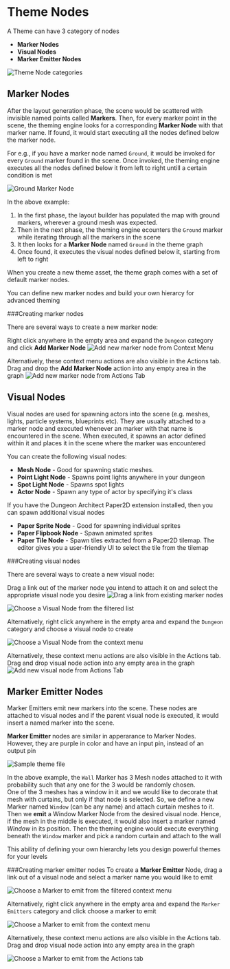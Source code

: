 Theme Nodes
===========

A Theme can have 3 category of nodes

* **Marker Nodes**
* **Visual Nodes**
* **Marker Emitter Nodes**


![Theme Node categories](../assets/images/node_categories.jpg)


Marker Nodes
------------
After the layout generation phase, the scene would be scattered with invisible named points called **Markers**.   Then, for every marker point in the scene, the theming engine looks for a corresponding **Marker Node** with that marker name.   If found, it would start executing all the nodes defined below the marker node.

For e.g., if you have a marker node named `Ground`,  it would be invoked for every `Ground` marker found in the scene.  Once invoked, the theming engine executes all the nodes defined below it from left to right untill a certain condition is met

![Ground Marker Node](../assets/images/marker_nodes_01.png)

In the above example:

1. In the first phase, the layout builder has populated the map with ground markers, wherever a ground mesh was expected.  
2. Then in the next phase, the theming engine ecounters the `Ground` marker while iterating through all the markers in the scene
3. It then looks for a **Marker Node** named `Ground` in the theme graph
4. Once found, it executes the visual nodes defined below it, starting from left to right

When you create a new theme asset, the theme graph comes with a set of default marker nodes.

You can define new marker nodes and build your own hierarcy for advanced theming

###Creating marker nodes

There are several ways to create a new marker node:

Right click anywhere in the empty area and expand the `Dungeon` category and click **Add Marker Node**
![Add new marker node from Context Menu](../assets/images/marker_create_01.png)

Alternatively, these context menu actions are also visible in the Actions tab. Drag and drop the **Add Marker Node** action into any empty area in the graph
![Add new marker node from Actions Tab](../assets/images/marker_create_02.png)


Visual Nodes
------------
Visual nodes are used for spawning actors into the scene (e.g. meshes, lights, particle systems, blueprints etc).   They are usually attached to a marker node and executed whenever an marker with that name is encountered in the scene.   When executed, it spawns an actor defined within it and places it in the scene where the marker was encountered

You can create the following visual nodes:

* **Mesh Node** - Good for spawning static meshes.
* **Point Light Node** - Spawns point lights anywhere in your dungeon
* **Spot Light Node** - Spawns spot lights
* **Actor Node** - Spawn any type of actor by specifying it's class


If you have the Dungeon Architect Paper2D extension installed, then you can spawn additional visual nodes

* **Paper Sprite Node** - Good for spawning individual sprites
* **Paper Flipbook Node** - Spawn animated sprites
* **Paper Tile Node** - Spawn tiles extracted from a Paper2D tilemap.  The editor gives you a user-friendly UI to select the tile from the tilemap


###Creating visual nodes

There are several ways to create a new visual node:

Drag a link out of the marker node you intend to attach it on and select the appropriate visual node you desire
![Drag a link from existing marker nodes](../assets/images/create_visual_node_01.png)

![Choose a Visual Node from the filtered list](../assets/images/create_visual_node_02.png)


Alternatively, right click anywhere in the empty area and expand the `Dungeon` category and choose a visual node to create

![Choose a Visual Node from the context menu](../assets/images/create_visual_node_03.png)

Alternatively, these context menu actions are also visible in the Actions tab. Drag and drop visual node action into any empty area in the graph
![Add new visual node from Actions Tab](../assets/images/create_visual_node_04.png)



Marker Emitter Nodes
--------------------
Marker Emitters emit new markers into the scene.  These nodes are attached to visual nodes and if the parent visual node is executed, it would insert a named marker into the scene.

**Marker Emitter** nodes are similar in apperarance to Marker Nodes.  However, they are purple in color and have an input pin, instead of an output pin

![Sample theme file](../assets/images/theme_file_example2.jpg)


In the above example,  the `Wall` Marker has 3 Mesh nodes attached to it with probability such that any one for the 3 would be randomly chosen.   
One of the 3 meshes has a window in it and we would like to decorate that mesh with curtains, but only if that node is selected.    So, we define a new Marker named `Window` (can be any name) and attach curtain meshes to it.
Then we **emit** a Window Marker Node from the desired visual node.   Hence, if the mesh in the middle is executed, it would also insert a marker named *Window* in its position.   Then the theming engine would execute everything beneath the `Window` marker and pick a random curtain and attach to the wall

This ability of defining your own hierarchy lets you design powerful themes for your levels


###Creating marker emitter nodes
To create a **Marker Emitter** Node, drag a link out of a visual node and select a marker name you would like to emit

![Choose a Marker to emit from the filtered context menu](../assets/images/create_marker_emitter_01.png)


Alternatively, right click anywhere in the empty area and expand the `Marker Emitters` category and click choose a marker to emit

![Choose a Marker to emit from the context menu](../assets/images/create_marker_emitter_02.png)

Alternatively, these context menu actions are also visible in the Actions tab. Drag and drop visual node action into any empty area in the graph

![Choose a Marker to emit from the Actions tab](../assets/images/create_marker_emitter_03.png)
